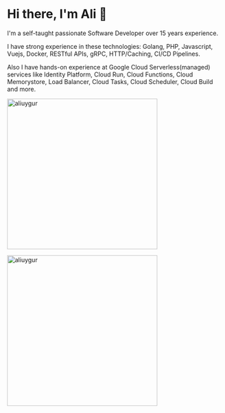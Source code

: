 # Hi there, I'm Ali :wave:

I'm a self-taught passionate Software Developer over 15 years experience.

I have strong experience in these technologies: Golang, PHP, Javascript, Vuejs, Docker, RESTful APIs, gRPC, HTTP/Caching, CI/CD Pipelines.

Also I have hands-on experience at Google Cloud Serverless(managed) services like Identity Platform, Cloud Run, Cloud Functions, Cloud Memorystore, Load Balancer, Cloud Tasks, Cloud Scheduler, Cloud Build and more.

<p>
<img width="350px" src="https://github-readme-stats.vercel.app/api?username=aliuygur&show_icons=true&locale=en&hide_border=true&theme=tokyonight" alt="aliuygur" />
</p>

<p>
<img width="350px" src="https://github-readme-stats.vercel.app/api/top-langs?username=aliuygur&show_icons=true&locale=en&layout=compact&hide_border=true&theme=tokyonight" alt="aliuygur" />
</p>
